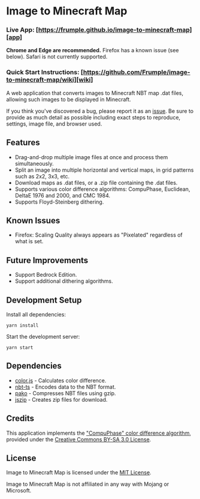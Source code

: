 # Image to Minecraft Map

### Live App: [https://frumple.github.io/image-to-minecraft-map][app]

**Chrome and Edge are recommended.** Firefox has a known issue (see below). Safari is not currently supported.

### Quick Start Instructions: [https://github.com/Frumple/image-to-minecraft-map/wiki][wiki]

A web application that converts images to Minecraft NBT map .dat files, allowing such images to be displayed in Minecraft.

If you think you've discovered a bug, please report it as an [issue][issues]. Be sure to provide as much detail as possible including exact steps to reproduce, settings, image file, and browser used.

## Features

- Drag-and-drop multiple image files at once and process them simultaneously.
- Split an image into multiple horizontal and vertical maps, in grid patterns such as 2x2, 3x3, etc.
- Download maps as .dat files, or a .zip file containing the .dat files.
- Supports various color difference algorithms: CompuPhase, Euclidean, DeltaE 1976 and 2000, and CMC 1984.
- Supports Floyd-Steinberg dithering.

## Known Issues

- Firefox: Scaling Quality always appears as "Pixelated" regardless of what is set.

## Future Improvements

- Support Bedrock Edition.
- Support additional dithering algorithms.

## Development Setup

Install all dependencies:

    yarn install

Start the development server:

    yarn start

## Dependencies

- [color.js][color.js] - Calculates color difference.
- [nbt-ts][nbt-ts] - Encodes data to the NBT format.
- [pako][pako] - Compresses NBT files using gzip.
- [jszip][jszip] - Creates zip files for download.

## Credits

This application implements the ["CompuPhase" color difference algorithm][compuphase], provided under the [Creative Commons BY-SA 3.0 License][cc-by-sa-3].

## License

Image to Minecraft Map is licensed under the [MIT License][mit].

Image to Minecraft Map is not affiliated in any way with Mojang or Microsoft.

[app]: https://frumple.github.io/image-to-minecraft-map
[color.js]: https://colorjs.io/
[compuphase]: https://www.compuphase.com/cmetric.htm
[cc-by-sa-3]: https://creativecommons.org/licenses/by-sa/3.0/
[issues]: https://github.com/Frumple/image-to-minecraft-map/issues
[jszip]: https://github.com/Stuk/jszip
[mit]: https://choosealicense.com/licenses/mit/
[nbt-ts]: https://github.com/janispritzkau/nbt-ts
[pako]: https://github.com/nodeca/pako
[wiki]: https://github.com/Frumple/image-to-minecraft-map/wiki
